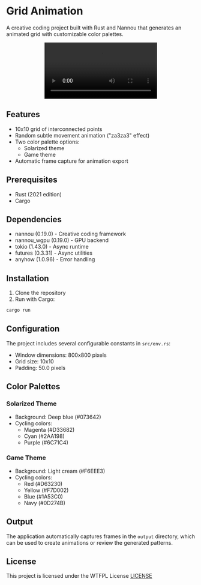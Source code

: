 # Grid Animation

A creative coding project built with Rust and Nannou that generates an animated grid with customizable color palettes.

<div align="center">
    <video src="result.mp4" width="300" controls>
        Your browser does not support the video tag.
    </video>
</div>

## Features

- 10x10 grid of interconnected points
- Random subtle movement animation ("za3za3" effect)
- Two color palette options:
  - Solarized theme
  - Game theme
- Automatic frame capture for animation export

## Prerequisites

- Rust (2021 edition)
- Cargo

## Dependencies

- nannou (0.19.0) - Creative coding framework
- nannou_wgpu (0.19.0) - GPU backend
- tokio (1.43.0) - Async runtime
- futures (0.3.31) - Async utilities
- anyhow (1.0.96) - Error handling

## Installation

1. Clone the repository
2. Run with Cargo:

```bash
cargo run
```

## Configuration

The project includes several configurable constants in `src/env.rs`:

- Window dimensions: 800x800 pixels
- Grid size: 10x10
- Padding: 50.0 pixels

## Color Palettes

### Solarized Theme
- Background: Deep blue (#073642)
- Cycling colors:
  - Magenta (#D33682)
  - Cyan (#2AA198)
  - Purple (#6C71C4)

### Game Theme
- Background: Light cream (#F6EEE3)
- Cycling colors:
  - Red (#D63230)
  - Yellow (#F7D002)
  - Blue (#1A53C0)
  - Navy (#0D274B)

## Output

The application automatically captures frames in the `output` directory, which can be used to create animations or review the generated patterns.

## License

This project is licensed under the WTFPL License [LICENSE](LICENSE)
